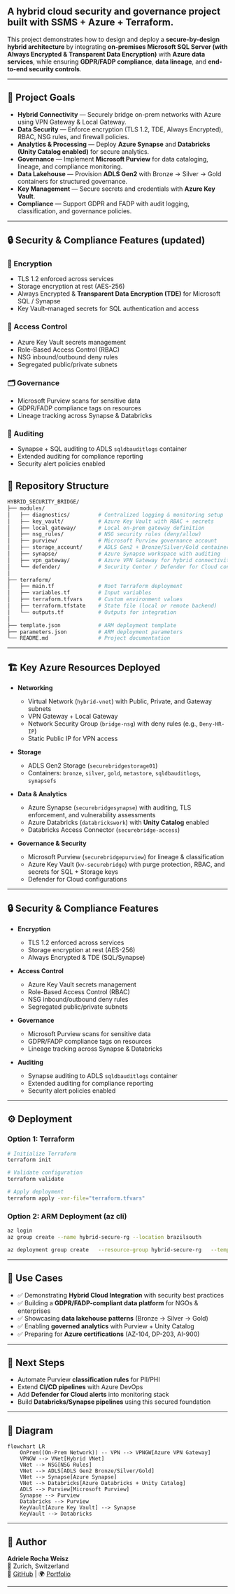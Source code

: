 
## A **hybrid cloud security and governance project** built with **SSMS + Azure + Terraform**.  


This project demonstrates how to design and deploy a **secure-by-design hybrid architecture** by integrating **on-premises Microsoft SQL Server (with Always Encrypted & Transparent Data Encryption)** with **Azure data services**, while ensuring **GDPR/FADP compliance**, **data lineage**, and **end-to-end security controls**.


---

## 🚀 Project Goals
-  **Hybrid Connectivity** — Securely bridge on-prem networks with Azure using VPN Gateway & Local Gateway.  
-  **Data Security** — Enforce encryption (TLS 1.2, TDE, Always Encrypted), RBAC, NSG rules, and firewall policies.  
-  **Analytics & Processing** — Deploy **Azure Synapse** and **Databricks (Unity Catalog enabled)** for secure analytics.  
-  **Governance** — Implement **Microsoft Purview** for data cataloging, lineage, and compliance monitoring.  
-  **Data Lakehouse** — Provision **ADLS Gen2** with Bronze → Silver → Gold containers for structured governance.  
-  **Key Management** — Secure secrets and credentials with **Azure Key Vault**.  
-  **Compliance** — Support GDPR and FADP with audit logging, classification, and governance policies.  

---

## 🔒 Security & Compliance Features (updated)

### 🔑 Encryption
- TLS 1.2 enforced across services  
- Storage encryption at rest (AES-256)  
- Always Encrypted & **Transparent Data Encryption (TDE)** for Microsoft SQL / Synapse  
- Key Vault–managed secrets for SQL authentication and access  

### 🛂 Access Control
- Azure Key Vault secrets management  
- Role-Based Access Control (RBAC)  
- NSG inbound/outbound deny rules  
- Segregated public/private subnets  

### 🗂️ Governance
- Microsoft Purview scans for sensitive data  
- GDPR/FADP compliance tags on resources  
- Lineage tracking across Synapse & Databricks  

### 📜 Auditing
- Synapse + SQL auditing to ADLS `sqldbauditlogs` container  
- Extended auditing for compliance reporting  
- Security alert policies enabled  

## 📂 Repository Structure

```bash
HYBRID_SECURITY_BRIDGE/
├── modules/
│   ├── diagnostics/         # Centralized logging & monitoring setup
│   ├── key_vault/           # Azure Key Vault with RBAC + secrets
│   ├── local_gateway/       # Local on-prem gateway definition
│   ├── nsg_rules/           # NSG security rules (deny/allow)
│   ├── purview/             # Microsoft Purview governance account
│   ├── storage_account/     # ADLS Gen2 + Bronze/Silver/Gold containers
│   ├── synapse/             # Azure Synapse workspace with auditing
│   ├── vpn_gateway/         # Azure VPN Gateway for hybrid connectivity
│   └── defender/            # Security Center / Defender for Cloud configs
│
├── terraform/
│   ├── main.tf              # Root Terraform deployment
│   ├── variables.tf         # Input variables
│   ├── terraform.tfvars     # Custom environment values
│   ├── terraform.tfstate    # State file (local or remote backend)
│   └── outputs.tf           # Outputs for integration
│
├── template.json            # ARM deployment template
├── parameters.json          # ARM deployment parameters
└── README.md                # Project documentation
```

---

## 🏗️ Key Azure Resources Deployed

- **Networking**
  - Virtual Network (`hybrid-vnet`) with Public, Private, and Gateway subnets
  - VPN Gateway + Local Gateway
  - Network Security Group (`bridge-nsg`) with deny rules (e.g., `Deny-HR-IP`)
  - Static Public IP for VPN access

- **Storage**
  - ADLS Gen2 Storage (`securebridgestorage01`)
  - Containers: `bronze`, `silver`, `gold`, `metastore`, `sqldbauditlogs`, `synapsefs`

- **Data & Analytics**
  - Azure Synapse (`securebridgesynapse`) with auditing, TLS enforcement, and vulnerability assessments
  - Azure Databricks (`databrickswork`) with **Unity Catalog** enabled
  - Databricks Access Connector (`securebridge-access`)

- **Governance & Security**
  - Microsoft Purview (`securebridgepurview`) for lineage & classification
  - Azure Key Vault (`kv-securebridge`) with purge protection, RBAC, and secrets for SQL + Storage keys
  - Defender for Cloud configurations

---

## 🔒 Security & Compliance Features

- **Encryption**
  - TLS 1.2 enforced across services  
  - Storage encryption at rest (AES-256)  
  - Always Encrypted & TDE (SQL/Synapse)  

- **Access Control**
  - Azure Key Vault secrets management  
  - Role-Based Access Control (RBAC)  
  - NSG inbound/outbound deny rules  
  - Segregated public/private subnets  

- **Governance**
  - Microsoft Purview scans for sensitive data  
  - GDPR/FADP compliance tags on resources  
  - Lineage tracking across Synapse & Databricks  

- **Auditing**
  - Synapse auditing to ADLS `sqldbauditlogs` container  
  - Extended auditing for compliance reporting  
  - Security alert policies enabled  

---

## ⚙️ Deployment

### Option 1: Terraform

```bash
# Initialize Terraform
terraform init

# Validate configuration
terraform validate

# Apply deployment
terraform apply -var-file="terraform.tfvars"
```

### Option 2: ARM Deployment (az cli)

```bash
az login
az group create --name hybrid-secure-rg --location brazilsouth

az deployment group create   --resource-group hybrid-secure-rg   --template-file template.json   --parameters @parameters.json
```

---

## 📖 Use Cases

- ✅ Demonstrating **Hybrid Cloud Integration** with security best practices  
- ✅ Building a **GDPR/FADP-compliant data platform** for NGOs & enterprises  
- ✅ Showcasing **data lakehouse patterns** (Bronze → Silver → Gold)  
- ✅ Enabling **governed analytics** with Purview + Unity Catalog  
- ✅ Preparing for **Azure certifications** (AZ-104, DP-203, AI-900)  

---

## 🧭 Next Steps

- Automate Purview **classification rules** for PII/PHI  
- Extend **CI/CD pipelines** with Azure DevOps  
- Add **Defender for Cloud alerts** into monitoring stack  
- Build **Databricks/Synapse pipelines** using this secured foundation  

---

## 📌 Diagram

```mermaid
flowchart LR
    OnPrem((On-Prem Network)) -- VPN --> VPNGW[Azure VPN Gateway]
    VPNGW --> VNet[Hybrid VNet]
    VNet --> NSG[NSG Rules]
    VNet --> ADLS[ADLS Gen2 Bronze/Silver/Gold]
    VNet --> Synapse[Azure Synapse]
    VNet --> Databricks[Azure Databricks + Unity Catalog]
    ADLS --> Purview[Microsoft Purview]
    Synapse --> Purview
    Databricks --> Purview
    KeyVault[Azure Key Vault] --> Synapse
    KeyVault --> Databricks
```

---

## 👤 Author

**Adriele Rocha Weisz**  
📍 Zurich, Switzerland  
🔗 [GitHub](https://github.com/rochaadrielea) | 🌍 [Portfolio](https://www.risingleaders.com.br/adrielerocha)  

---
